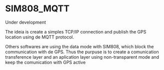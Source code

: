 # SIM808_MQTT

Under development

The ideia is create a simples TCP/IP connection and publish the GPS location using de MQTT protocol.

Others softwares are using the data mode with SIM808, which block the communication with de GPS. Thus the purpuse is to create a comunication transference layer and an aplication layer using non-transparent mode and keep the comunication with GPS active
